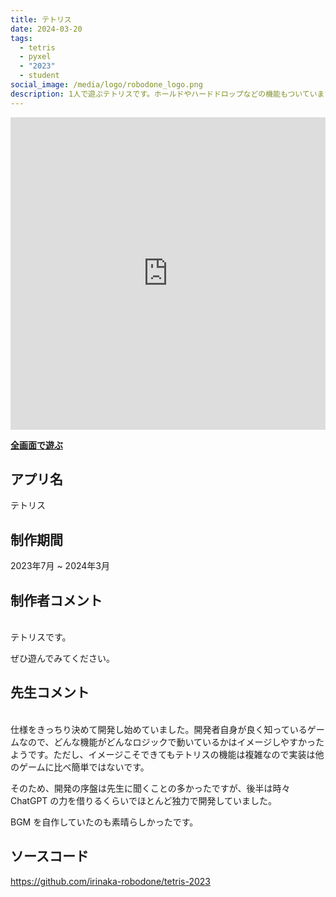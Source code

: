 ```yaml
---
title: テトリス
date: 2024-03-20
tags:
  - tetris
  - pyxel
  - "2023"
  - student
social_image: /media/logo/robodone_logo.png
description: 1人で遊ぶテトリスです。ホールドやハードドロップなどの機能もついています。Python で Pyxel というゲーム開発エンジンを使って開発しました。キーボードが必要です。
---
```


<iframe src="https://irinaka-robodone.github.io/tetris-2023/" width="100%" height="500px" frameborder="0" scrolling="no"></iframe>

<b>[全画面で遊ぶ](https://irinaka-robodone.github.io/tetris-2023/)</b>

## アプリ名
テトリス

## 制作期間
2023年7月 ~ 2024年3月

## 制作者コメント
<br>
テトリスです。

ぜひ遊んでみてください。

## 先生コメント
<br>
仕様をきっちり決めて開発し始めていました。開発者自身が良く知っているゲームなので、どんな機能がどんなロジックで動いているかはイメージしやすかったようです。ただし、イメージこそできてもテトリスの機能は複雑なので実装は他のゲームに比べ簡単ではないです。

そのため、開発の序盤は先生に聞くことの多かったですが、後半は時々 ChatGPT の力を借りるくらいでほとんど独力で開発していました。

BGM を自作していたのも素晴らしかったです。

## ソースコード
https://github.com/irinaka-robodone/tetris-2023